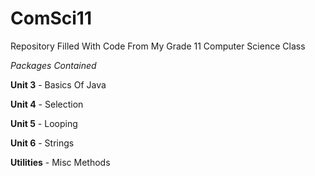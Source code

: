 # ComSci11
Repository Filled With Code From My Grade 11 Computer Science Class

_Packages Contained_

**Unit 3** - Basics Of Java

**Unit 4** - Selection

**Unit 5** - Looping

**Unit 6** - Strings

**Utilities** - Misc Methods
